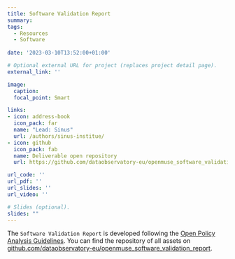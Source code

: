 ```yaml
---
title: Software Validation Report
summary: 
tags:
  - Resources
  - Software
  
date: '2023-03-10T13:52:00+01:00'

# Optional external URL for project (replaces project detail page).
external_link: ''

image:
  caption: 
  focal_point: Smart

links:
- icon: address-book
  icon_pack: far
  name: "Lead: Sinus"
  url: /authors/sinus-institue/
- icon: github
  icon_pack: fab
  name: Deliverable open repository
  url: https://github.com/dataobservatory-eu/openmuse_software_validation_report

url_code: ''
url_pdf: ''
url_slides: ''
url_video: ''

# Slides (optional).
slides: ""
---
```


The `Software Validation Report` is developed following the [Open Policy Analysis Guidelines](/resources/opa/).  You can find the repository of all assets on [github.com/dataobservatory-eu/openmuse_software_validation_report](https://github.com/dataobservatory-eu/openmuse_software_validation_report/).